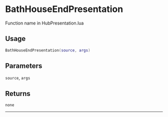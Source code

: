 # BathHouseEndPresentation
Function name in HubPresentation.lua
## Usage
```lua
BathHouseEndPresentation(source, args)
```
## Parameters
`source`, `args`
## Returns
`none`

---
